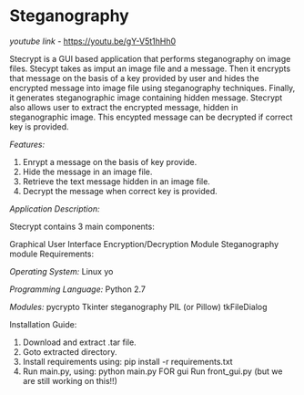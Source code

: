 # Steganography

*youtube link* - https://youtu.be/gY-V5t1hHh0

Stecrypt is a GUI based application that performs steganography on image files. Stecypt takes as imput an image file and a message. Then it encrypts that message on the basis of a key provided by user and hides the encrypted message into image file using steganography techniques. Finally, it generates steganographic image containing hidden message.
Stecrypt also allows user to extract the encrypted message, hidden in steganographic image. This encypted message can be decrypted if correct key is provided.

*Features:*

1. Enrypt a message on the basis of key provide.
2. Hide the message in an image file.
3. Retrieve the text message hidden in an image file.
4. Decrypt the message when correct key is provided.

*Application Description:*

Stecrypt contains 3 main components:

Graphical User Interface
Encryption/Decryption Module
Steganography module
Requirements:

*Operating System:*
Linux
yo

*Programming Language:*
Python 2.7

*Modules:*
pycrypto
Tkinter
steganography
PIL (or Pillow)
tkFileDialog



Installation Guide:

1. Download and extract .tar file.
2. Goto extracted directory.
3. Install requirements using:
pip install -r requirements.txt
4. Run main.py, using:
python main.py
FOR gui Run front_gui.py (but we are still working on this!!)
